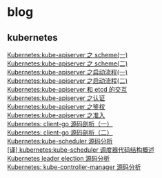 # blog

## kubernetes
[Kubernetes:kube-apiserver 之 scheme(一)](./kubernetes/Kubernetes:kube-apiserver%20之%20scheme(一).md)  
[Kubernetes:kube-apiserver 之 scheme(二)](./kubernetes/Kubernetes:kube-apiserver%20之%20scheme(二).md)  
[Kubernetes:kube-apiserver 之启动流程(一)](./kubernetes/Kubernetes:kube-apiserver%20之启动流程(一).md)  
[Kubernetes:kube-apiserver 之启动流程(二)](./kubernetes/Kubernetes:kube-apiserver%20之启动流程(二).md)  
[Kubernetes:kube-apiserver 和 etcd 的交互](./kubernetes/Kubernetes:kube-apiserver%20和%20etcd%20的交互.md)  
[Kubernetes:kube-apiserver 之认证](./kubernetes/Kubernetes:kube-apiserver%20之认证.md)  
[Kubernetes:kube-apiserver 之鉴权](./kubernetes/Kubernetes:kube-apiserver%20之鉴权.md)  
[Kubernetes:kube-apiserver 之准入](./kubernetes/Kubernetes:kube-apiserver%20之准入.md)  
[Kubernetes: client-go 源码剖析（一）](./kubernetes/Kubernetes:%20client-go%20源码剖析（一）.md)  
[Kubernetes: client-go 源码剖析（二）](./kubernetes/Kubernetes:%20client-go%20源码剖析（二）.md)  
[Kubernetes:kube-scheduler 源码分析](./kubernetes/Kubernetes:kube-scheduler%20源码分析.md)  
[[译] kubernetes:kube-scheduler 调度器代码结构概述](./kubernetes/[译]%20kubernetes:kube-scheduler%20调度器代码结构概述.md)  
[Kubernetes leader election 源码分析](./kubernetes/Kubernetes%20leader%20election%20源码分析.md)  
[Kubernetes: kube-controller-manager 源码分析](./kubernetes/Kubernetes:%20kube-controller-manager%20源码分析.md)
